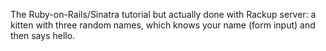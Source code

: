 The Ruby-on-Rails/Sinatra tutorial but actually done with Rackup server: a kitten with three random names, which knows your name (form input) and then says hello.
